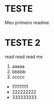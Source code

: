 # TESTE
Meu primeiro readme

# TESTE 2

read read read me 

1. aaaaa
2. bbbbb
3. ccccc

- 111111111
- 222222222
- 333333333

